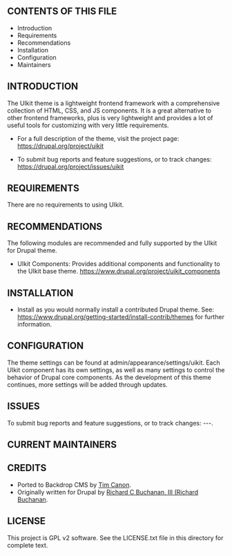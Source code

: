 CONTENTS OF THIS FILE
---------------------

 * Introduction
 * Requirements
 * Recommendations
 * Installation
 * Configuration
 * Maintainers


INTRODUCTION
------------

The UIkit theme is a lightweight frontend framework with a comprehensive
collection of HTML, CSS, and JS components. It is a great alternative to other
frontend frameworks, plus is very lightweight and provides a lot of useful tools
for customizing with very little requirements.

 * For a full description of the theme, visit the project page:
   https://drupal.org/project/uikit

 * To submit bug reports and feature suggestions, or to track changes:
   https://drupal.org/project/issues/uikit


REQUIREMENTS
------------

There are no requirements to using UIkit.


RECOMMENDATIONS
------------

The following modules are recommended and fully supported by the UIkit for
Drupal theme.

 * UIkit Components:
   Provides additional components and functionality to the UIkit base theme.
   https://www.drupal.org/project/uikit_components


INSTALLATION
------------

 * Install as you would normally install a contributed Drupal theme. See:
   https://www.drupal.org/getting-started/install-contrib/themes
   for further information.


CONFIGURATION
-------------

The theme settings can be found at admin/appearance/settings/uikit. Each UIkit
component has its own settings, as well as many settings to control the
behavior of Drupal core components. As the development of this theme continues,
more settings will be added through updates.


ISSUES
------

To submit bug reports and feature suggestions, or to track changes:
 ---.

CURRENT MAINTAINERS
-------------------



CREDITS
-------

- Ported to Backdrop CMS by [Tim Canon](https://github.com/tkcent).
- Originally written for Drupal by [Richard C Buchanan, III (Richard Buchanan](https://www.drupal.org/u/richard-buchanan).

LICENSE
-------

This project is GPL v2 software. See the LICENSE.txt file in this directory for
complete text.
